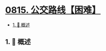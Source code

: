 # [0815. 公交路线【困难】](https://github.com/Tdahuyou/TNotes.leetcode/tree/main/notes/0815.%20%E5%85%AC%E4%BA%A4%E8%B7%AF%E7%BA%BF%E3%80%90%E5%9B%B0%E9%9A%BE%E3%80%91)

<!-- region:toc -->

- [1. 📝 概述](#1--概述)

<!-- endregion:toc -->

## 1. 📝 概述
